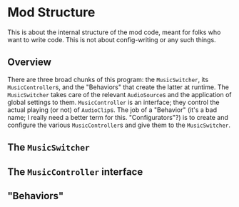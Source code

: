# Mod Structure

This is about the internal structure of the mod code, meant for folks who want to write code. This is not
about config-writing or any such things.

## Overview

There are three broad chunks of this program: the `MusicSwitcher`, its `MusicController`s, and the "Behaviors" that create the
latter at runtime. The `MusicSwitcher` takes care of the relevant `AudioSource`s and the application of global settings to them.
`MusicController` is an interface; they control the actual playing (or not) of `AudioClip`s. The job of a "Behavior" (it's a
bad name; I really need a better term for this. "Configurators"?) is to create and configure the various `MusicController`s
and give them to the `MusicSwitcher`.

## The `MusicSwitcher`

## The `MusicController` interface

## "Behaviors"


